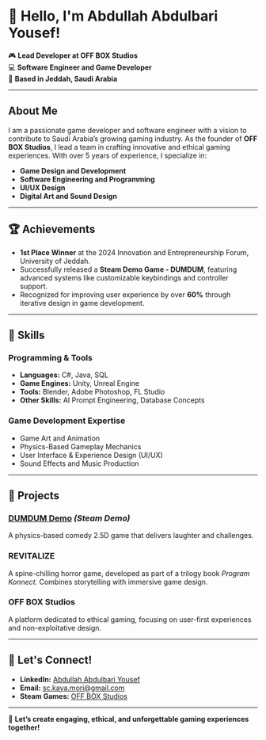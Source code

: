 # 👋 Hello, I'm Abdullah Abdulbari Yousef! 

🎮 **Lead Developer at OFF BOX Studios**  
💻 **Software Engineer and Game Developer**  
📍 **Based in Jeddah, Saudi Arabia**  

---

## About Me
I am a passionate game developer and software engineer with a vision to contribute to Saudi Arabia’s growing gaming industry. As the founder of **OFF BOX Studios**, I lead a team in crafting innovative and ethical gaming experiences. With over 5 years of experience, I specialize in:

- **Game Design and Development**  
- **Software Engineering and Programming**  
- **UI/UX Design**  
- **Digital Art and Sound Design**

---

## 🏆 Achievements
- **1st Place Winner** at the 2024 Innovation and Entrepreneurship Forum, University of Jeddah.  
- Successfully released a **Steam Demo Game - DUMDUM**, featuring advanced systems like customizable keybindings and controller support.  
- Recognized for improving user experience by over **60%** through iterative design in game development.  

---

## 🔧 Skills
### Programming & Tools
- **Languages:** C#, Java, SQL  
- **Game Engines:** Unity, Unreal Engine  
- **Tools:** Blender, Adobe Photoshop, FL Studio  
- **Other Skills:** AI Prompt Engineering, Database Concepts  

### Game Development Expertise
- Game Art and Animation  
- Physics-Based Gameplay Mechanics  
- User Interface & Experience Design (UI/UX)  
- Sound Effects and Music Production  

---

## 🌟 Projects
### [DUMDUM Demo]([https://store.steampowered.com/](https://store.steampowered.com/app/3105280/DUMDUM_Demo/)) *(Steam Demo)*  
A physics-based comedy 2.5D game that delivers laughter and challenges.

### REVITALIZE  
A spine-chilling horror game, developed as part of a trilogy book *Program Konnect*. Combines storytelling with immersive game design.

### OFF BOX Studios  
A platform dedicated to ethical gaming, focusing on user-first experiences and non-exploitative design.

---

## 🔗 Let's Connect!
- **LinkedIn:** [Abdullah Abdulbari Yousef]([https://www.linkedin.com/in/abdullah-abdulbari-yousef/](https://www.linkedin.com/in/abdullah-abdulbari-yousef-6292091b3/?originalSubdomain=sa))  
- **Email:** [sc.kaya.mori@gmail.com](mailto:sc.kaya.mori@gmail.com)  
- **Steam Games:** [OFF BOX Studios]([https://store.steampowered.com/](https://store.steampowered.com/search/?publisher=OFF%20BOX%20STUDIOS))  

---

🚀 **Let’s create engaging, ethical, and unforgettable gaming experiences together!**

